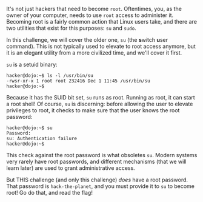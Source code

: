 It's not just hackers that need to become `root`.
Oftentimes, you, as the owner of your computer, needs to use `root` access to administer it.
Becoming root is a fairly common action that Linux users take, and there are two utilities that exist for this purposes: `su` and `sudo`.

In this challenge, we will cover the older one, `su` (the **s**witch **u**ser command).
This is not typically used to elevate to root access anymore, but it is an elegant utility from a more civilized time, and we'll cover it first.

`su` is a setuid binary:

```console
hacker@dojo:~$ ls -l /usr/bin/su
-rwsr-xr-x 1 root root 232416 Dec 1 11:45 /usr/bin/su
hacker@dojo:~$
```

Because it has the SUID bit set, `su` runs as root.
Running as root, it can start a root shell!
Of course, `su` is discerning: before allowing the user to elevate privileges to root, it checks to make sure that the user knows the root password:

```console
hacker@dojo:~$ su
Password: 
su: Authentication failure
hacker@dojo:~$
```

This check against the root password is what obsoletes `su`.
Modern systems very rarely have root passwords, and different mechanisms (that we will learn later) are used to grant administrative access.

But THIS challenge (and only this challenge) _does_ have a root password.
That password is `hack-the-planet`, and you must provide it to `su` to become root!
Go do that, and read the flag!
